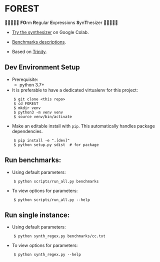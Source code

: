 # __FOREST__ 
:deciduous_tree::deciduous_tree::deciduous_tree::deciduous_tree::deciduous_tree:
**FO**rm **R**egular **E**xpressions **S**yn**T**hesizer 
:deciduous_tree::deciduous_tree::deciduous_tree::deciduous_tree::deciduous_tree:

- [Try the synthesizer](https://colab.research.google.com/drive/1M1fUzgJLzfZ_KrD6oR_BCi-aLLG3kXMB) on Google Colab.

- [Benchmarks descriptions](https://docs.google.com/spreadsheets/d/1NcmG0DgNYGOTuBxmWRwGORGCIvjtfbYk2sVo3RR7PyI/edit?usp=sharing).

- Based on [Trinity](https://github.com/fredfeng/Trinity).

## Dev Environment Setup
- Prerequisite:
    - python 3.7+  
- It is preferable to have a dedicated virtualenv for this project:
```
    $ git clone <this repo>
    $ cd FOREST
    $ mkdir venv
    $ python3 -m venv venv
    $ source venv/bin/activate
```
- Make an editable install with `pip`. This automatically handles package dependencies.
```
    $ pip install -e ".[dev]"
    $ python setup.py sdist  # for package
```

## Run benchmarks:

- Using default parameters:
```
    $ python scripts/run_all.py benchmarks
```

- To view options for parameters:
```
    $ python scripts/run_all.py --help
```

## Run single instance:

- Using default parameters:

```
    $ python synth_regex.py benchmarks/cc.txt
```

- To view options for parameters:
```
    $ python synth_regex.py --help
```
